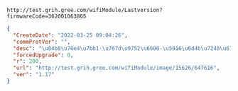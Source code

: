 `http://test.grih.gree.com/wifiModule/Lastversion?firmwareCode=362001063865`

```json
{
  "CreateDate": "2022-03-25 09:04:26",
  "commProtVer": "",
  "desc": "\u84b8\u70e4\u7bb1-\u767d\u9752\u6600-\u5916\u6d4b\u7248\u672c\u5347\u7ea7",
  "forcedUpgrade": 0,
  "r": 200,
  "url": "http://test.grih.gree.com/wifiModule/image/15626/647616",
  "ver": "1.17"
}
```